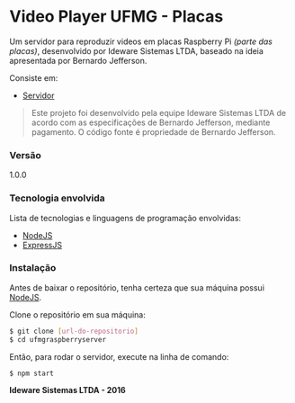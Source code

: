 # Video Player UFMG - Placas

Um servidor para reproduzir videos em placas Raspberry Pi *(parte das placas)*, desenvolvido por Ideware Sistemas LTDA, baseado na ideia apresentada por Bernardo Jefferson.

Consiste em:

  * [Servidor](https://bitbucket.org/ideware/ufmgraspberryserver)

> Este projeto foi desenvolvido pela equipe Ideware Sistemas LTDA de acordo com as especificações de Bernardo Jefferson, mediante pagamento. O código fonte é propriedade de Bernardo Jefferson.

### Versão
1.0.0

### Tecnologia envolvida

Lista de tecnologias e linguagens de programação envolvidas:

* [NodeJS](http://nodejs.org/)
* [ExpressJS](http://expressjs.com/)

### Instalação

Antes de baixar o repositório, tenha certeza que sua máquina possui [NodeJS](http://nodejs.org/).

Clone o repositório em sua máquina:

```sh
$ git clone [url-do-repositorio]
$ cd ufmgraspberryserver
```

Então, para rodar o servidor, execute na linha de comando:

```sh
$ npm start 
```

**Ideware Sistemas LTDA - 2016**